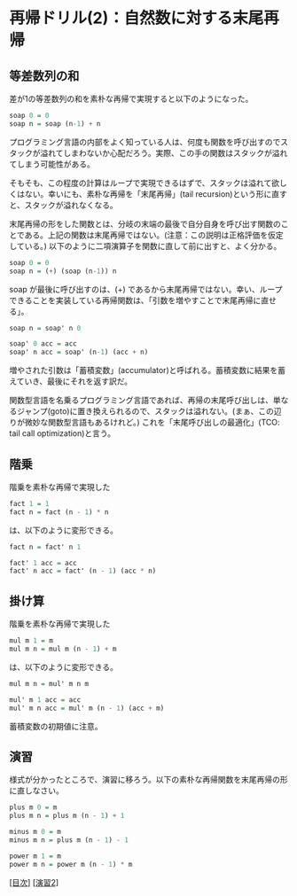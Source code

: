 # 再帰ドリル(2)：自然数に対する末尾再帰

## 等差数列の和

差が1の等差数列の和を素朴な再帰で実現すると以下のようになった。

```haskell
soap 0 = 0
soap n = soap (n-1) + n
```

プログラミング言語の内部をよく知っている人は、何度も関数を呼び出すのでスタックが溢れてしまわないか心配だろう。実際、この手の関数はスタックが溢れてしまう可能性がある。

そもそも、この程度の計算はループで実現できるはずで、スタックは溢れて欲しくはない。幸いにも、素朴な再帰を「末尾再帰」(tail recursion)という形に直すと、スタックが溢れなくなる。

末尾再帰の形をした関数とは、分岐の末端の最後で自分自身を呼び出す関数のことである。上記の関数は末尾再帰ではない。(注意：この説明は正格評価を仮定している。) 以下のように二項演算子を関数に直して前に出すと、よく分かる。

```haskell
soap 0 = 0
soap n = (+) (soap (n-1)) n
```

soap が最後に呼び出すのは、(+) であるから末尾再帰ではない。幸い、ループできることを実装している再帰関数は、「引数を増やすことで末尾再帰に直せる」。

```haskell
soap n = soap' n 0

soap' 0 acc = acc
soap' n acc = soap' (n-1) (acc + n)
```

増やされた引数は「蓄積変数」(accumulator)と呼ばれる。蓄積変数に結果を蓄えていき、最後にそれを返す訳だ。

関数型言語を名乗るプログラミング言語であれば、再帰の末尾呼び出しは、単なるジャンプ(goto)に置き換えられるので、スタックは溢れない。(まぁ、この辺りが微妙な関数型言語もあるけれど。) これを「末尾呼び出しの最適化」(TCO: tail call optimization)と言う。

## 階乗

階乗を素朴な再帰で実現した

```haskell
fact 1 = 1
fact n = fact (n - 1) * n
```

は、以下のように変形できる。

```haskell
fact n = fact' n 1

fact' 1 acc = acc
fact' n acc = fact' (n - 1) (acc * n)
```

## 掛け算

階乗を素朴な再帰で実現した

```haskell
mul m 1 = m
mul m n = mul m (n - 1) + m
```

は、以下のように変形できる。

```haskell
mul m n = mul' m n m

mul' m 1 acc = acc
mul' m n acc = mul' m (n - 1) (acc + m)
```

蓄積変数の初期値に注意。

## 演習

様式が分かったところで、演習に移ろう。以下の素朴な再帰関数を末尾再帰の形に直しなさい。

```haskell
plus m 0 = m
plus m n = plus m (n - 1) + 1
```

```haskell
minus m 0 = m
minus m n = plus m (n - 1) - 1
```

```haskell
power m 1 = m
power m n = power m (n - 1) * m
```

[[目次]](README.md) [[演習2]](2.hs)
